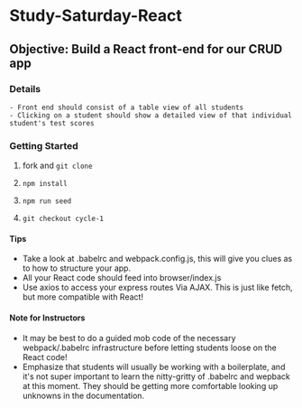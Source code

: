 # Study-Saturday-React

## Objective: Build a React front-end for our CRUD app

### Details
	- Front end should consist of a table view of all students
	- Clicking on a student should show a detailed view of that individual student's test scores


### Getting Started
1) fork and `git clone`

2) `npm install`

3) `npm run seed`

4) `git checkout cycle-1`



#### Tips
- Take a look at .babelrc and webpack.config.js, this will give you clues as to how to structure your app.
- All your React code should feed into browser/index.js
- Use axios to access your express routes Via AJAX. This is just like fetch, but more compatible with React!

#### Note for Instructors
- It may be best to do a guided mob code of the necessary webpack/.babelrc infrastructure before letting students loose on the React code!
- Emphasize that students will usually be working with a boilerplate, and it's not super important to learn the nitty-gritty of .babelrc and wepback at this moment. They should be getting more comfortable looking up unknowns in the documentation.

